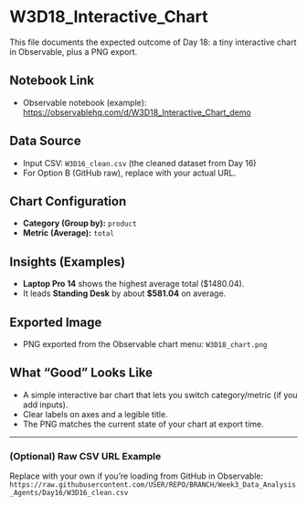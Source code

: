 # W3D18_Interactive_Chart

This file documents the expected outcome of Day 18: a tiny interactive chart in Observable, plus a PNG export.

## Notebook Link
- Observable notebook (example): https://observablehq.com/d/W3D18_Interactive_Chart_demo

## Data Source
- Input CSV: `W3D16_clean.csv` (the cleaned dataset from Day 16)
- For Option B (GitHub raw), replace with your actual URL.

## Chart Configuration
- **Category (Group by):** `product`
- **Metric (Average):** `total`

## Insights (Examples)
- **Laptop Pro 14** shows the highest average total ($1480.04).
- It leads **Standing Desk** by about **$581.04** on average.

## Exported Image
- PNG exported from the Observable chart menu: `W3D18_chart.png`

## What “Good” Looks Like
- A simple interactive bar chart that lets you switch category/metric (if you add inputs).
- Clear labels on axes and a legible title.
- The PNG matches the current state of your chart at export time.

---
### (Optional) Raw CSV URL Example
Replace with your own if you’re loading from GitHub in Observable:
`https://raw.githubusercontent.com/USER/REPO/BRANCH/Week3_Data_Analysis_Agents/Day16/W3D16_clean.csv`
